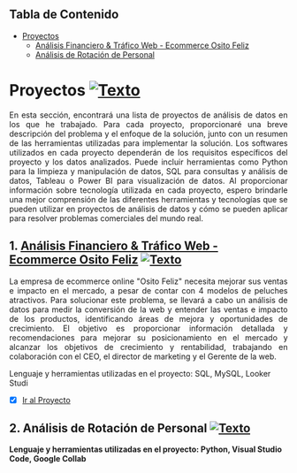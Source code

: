 ## Tabla de Contenido
- [Proyectos](#Proyectos)
  + [Análisis Financiero & Tráfico Web - Ecommerce Osito Feliz](#Proyecto1)
  + [Análisis de Rotación de Personal](#Proyecto2)
<a name="Proyectos"></a>
# Proyectos [![Texto](https://user-images.githubusercontent.com/116538899/231064143-c080de13-8be9-4321-8694-e62539263f5a.png)](#Tabla-de-contenido)
<p align="justify">En esta sección, encontrará una lista de proyectos de análisis de datos en los que he trabajado. Para cada proyecto, proporcionaré una breve descripción del problema y el enfoque de la solución, junto con un resumen de las herramientas utilizadas para implementar la solución.  
Los softwares utilizados en cada proyecto dependerán de los requisitos específicos del proyecto y los datos analizados. Puede incluir herramientas como Python para la limpieza y manipulación de datos, SQL para consultas y análisis de datos, Tableau o Power BI para visualización de datos.  
Al proporcionar información sobre tecnología utilizada en cada proyecto, espero brindarle una mejor comprensión de las diferentes herramientas y tecnologías que se pueden utilizar en proyectos de análisis de datos y cómo se pueden aplicar para resolver problemas comerciales del mundo real.</p>

<a name="Proyecto1"></a>
## 1. [Análisis Financiero & Tráfico Web - Ecommerce Osito Feliz](https://github.com/HansAiTech/Data_Analysis_Portfolio/blob/main/Osito_feliz_ecommerce.md) [![Texto](https://user-images.githubusercontent.com/116538899/231064143-c080de13-8be9-4321-8694-e62539263f5a.png)](#Tabla-de-contenido)
<p align="justify">La empresa de ecommerce online "Osito Feliz" necesita mejorar sus ventas e impacto en el mercado, a pesar de contar con 4 modelos de peluches atractivos. Para solucionar este problema, se llevará a cabo un análisis de datos para medir la conversión de la web y entender las ventas e impacto de los productos, identificando áreas de mejora y oportunidades de crecimiento. El objetivo es proporcionar información detallada y recomendaciones para mejorar su posicionamiento en el mercado y alcanzar los objetivos de crecimiento y rentabilidad, trabajando en colaboración con el CEO, el director de marketing y el Gerente de la web.</p>
Lenguaje y herramientas utilizadas en el proyecto: SQL, MySQL, Looker Studi  

- [x] [Ir al Proyecto](https://github.com/HansAiTech/Data_Analysis_Portfolio/blob/main/Osito_feliz_ecommerce.md)


<a name="Proyecto2"></a>
## 2. Análisis de Rotación de Personal [![Texto](https://user-images.githubusercontent.com/116538899/231064143-c080de13-8be9-4321-8694-e62539263f5a.png)](#Tabla-de-contenido)
**Lenguaje y herramientas utilizadas en el proyecto: Python, Visual Studio Code, Google Collab**
